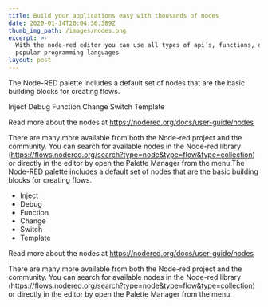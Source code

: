 ```yaml
---
title: Build your applications easy with thousands of nodes
date: 2020-01-14T20:04:36.389Z
thumb_img_path: /images/nodes.png
excerpt: >-
  With the node-red editor you can use all types of api´s, functions, devices or
  popular programming languages 
layout: post
---
```

The Node-RED palette includes a default set of nodes that are the basic building blocks for creating flows.

Inject Debug
Function
Change
Switch
Template

Read more about the nodes at https://nodered.org/docs/user-guide/nodes

There are many more available from both the Node-red project and the community. You can search for available nodes in the Node-red library (https://flows.nodered.org/search?type=node&type=flow&type=collection) or directly in the editor by open the Palette Manager from the menu.The Node-RED palette includes a default set of nodes that are the basic building blocks for creating flows.

- Inject
- Debug
- Function
- Change
- Switch
- Template

Read more about the nodes at https://nodered.org/docs/user-guide/nodes

There are many more available from both the Node-red project and the community. You can search for available nodes in the Node-red library (https://flows.nodered.org/search?type=node&type=flow&type=collection) or directly in the editor by open the Palette Manager from the menu.
